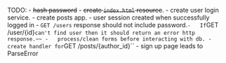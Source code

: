 TODO:
	- 	~~hash password~~
	- 	~~create `index.html` resource~~.
	- 	create user login service.
	- 	create posts app.
	-   user session created when successfully logged in
	-   `GET /users` response should not include password.`
	-   If `GET /user/{id}` can't find user then it should return an error http response.~~
	-   process/clean forms before interacting with db.
	- 	create handler for `GET /posts/{author_id}``
	-   sign up page leads to ParseError
